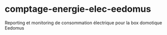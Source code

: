# comptage-energie-elec-eedomus
Reporting et monitoring de consommation électrique pour la box domotique Eedomus
